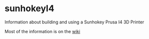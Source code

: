 # sunhokeyI4
Information about building and using a Sunhokey Prusa I4 3D Printer

Most of the information is on the [wiki](https://github.com/alecthegeek/sunhokeyI4/wiki)
